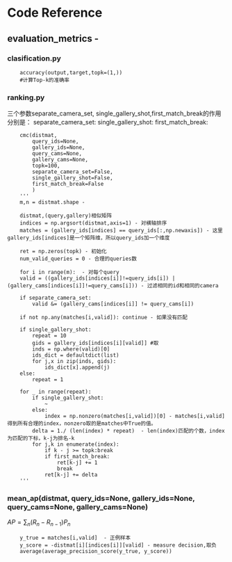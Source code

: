 # Code Reference
## evaluation_metrics - 
### clasification.py
```
	accuracy(output,target,topk=(1,))
	#计算Top-k的准确率
```


### ranking.py
三个参数separate_camera_set, single_gallery_shot,first_match_break的作用分别是：
separate_camera_set:
single_gallery_shot:
first_match_break:
```
	cmc(distmat,
		query_ids=None,
		gallery_ids=None,
		query_cams=None,
		gallery_cams=None,
		topk=100,
		separate_camera_set=False,
		single_gallery_shot=False,
		first_match_break=False
		)
	'''
	m,n = distmat.shape - 

	distmat,(query,gallery)相似矩阵
	indices = np.argsort(distmat,axis=1) - 对横轴排序
	matches = (gallery_ids[indices] == query_ids[:,np.newaxis]) - 这里gallery_ids[indices]是一个矩阵维，所以query_ids加一个维度

	ret = np.zeros(topk) - 初始化
	num_valid_queries = 0 - 合理的queries数

	for i in range(m):  - 对每个query
	valid = ((gallery_ids[indices[i]]!=query_ids[i]) | (gallery_cams[indices[i]]!=query_cams[i])) - 过滤相同的id和相同的camera

	if separate_camera_set:
		valid &= (gallery_cams[indices[i]] != query_cams[i])

	if not np.any(matches[i,valid]): continue - 如果没有匹配

	if single_gallery_shot:
		repeat = 10
		gids = gallery_ids[indices[i][valid]] #取
		inds = np.where(valid)[0]
		ids_dict = defaultdict(list)
		for j,x in zip(inds, gids):
			ids_dict[x].append(j)
	else:
		repeat = 1
	
	for _ in range(repeat):
		if single_gallery_shot:
			~  
		else:
			index = np.nonzero(matches[i,valid])[0] - matches[i,valid]得到所有合理的index，nonzero取的是matches中True的值。
		delta = 1./ (len(index) * repeat)  - len(index)匹配的个数，index为匹配的下标，k-j为排名-k
		for j,k in enumerate(index):
			if k - j >= topk:break
			if first_match_break:
				ret[k-j] += 1
				break
			ret[k-j] += delta
	''' 
```


### mean_ap(distmat, query_ids=None, gallery_ids=None, query_cams=None, gallery_cams=None)
$AP = \sum_n(R_n-R_{n-1})P_n$  
```
	y_true = matches[i,valid]  - 正例样本
	y_score = -distmat[i][indices[i]][valid] - measure decision,取负
	average(average_precision_score(y_true, y_score))
```
